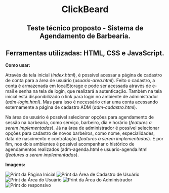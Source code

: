 <h1 align="center">ClickBeard</h1>

<h2 align="center">Teste técnico proposto - Sistema de Agendamento de Barbearia.</h2>
<h2 align="center">Ferramentas utilizadas: HTML, CSS e JavaScript.</h2>

<strong>Como usar:</strong>

Através da tela inicial (<i>index.html</i>), é possível acessar a página de cadastro de conta para a área de usuário (<i>usuario-area.html</i>). 
Feito o cadastro, a conta é armazenada em localStorage e pode ser acessada através de e-mail e senha na tela de login, que realizará a autenticação.
Também na tela inicial está disponibilizado o link para login no ambiente de administrador (<i>adm-login.html</i>). Mas para isso é necessário criar uma conta acessando externamente a página de cadastro ADM (<i>adm-cadastro.html</i>).

Na área de usuário é possível selecionar opções para agendamento de sessão na barbearia, como serviço, barbeiro, dia e horário (<i>features a serem implementadas</i>).
Já na área de administrador é possível selecionar opções para cadastro de novos barbeiros, como nome, especialidades, data de nascimento e contratação (<i>features a serem implementadas</i>).
E por fim, nos dois ambientes é possível acompanhar o histórico de agendamentos realizados (adm-agenda.html e usuario-agenda.html (<i>features a serem implementadas</i>).

<strong>Imagens:</strong>

<img src="https://i.ibb.co/WFQBPD0/1.png" alt="Print da Página Inicial">
<img src="https://i.ibb.co/LJmhgPj/2.png" alt="Print da Área de Cadastro de Usuário">
<img src="https://i.ibb.co/dJBy9Bx/3.png" alt="Print da Área do Usuário">
<img src="https://i.ibb.co/ZB76NcH/4.png" alt="Print da Área do Administrador">
<img src="https://i.ibb.co/yNTcjcS/5.png" alt="Print do responsivo">

